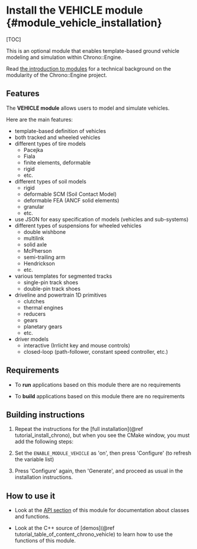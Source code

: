 Install the VEHICLE module   {#module_vehicle_installation}
===============================

[TOC]

This is an optional module that enables template-based ground vehicle 
modeling and simulation within Chrono::Engine.

Read [the introduction to modules](modularity.html) for a technical 
background on the modularity of the Chrono::Engine project.


## Features

The **VEHICLE module** allows users to model and simulate vehicles. 

Here are the main features:

- template-based definition of vehicles
- both tracked and wheeled vehicles
- different types of tire models
	- Pacejka
	- Fiala
	- finite elements, deformable
	- rigid
	- etc.
- different types of soil models
	- rigid
	- deformable SCM (Soil Contact Model)
	- deformable FEA (ANCF solid elements)
	- granular
	- etc.
- use JSON for easy specification of models (vehicles and sub-systems)
- different types of suspensions for wheeled vehicles
    - double wishbone
	- multilink
	- solid axle
	- McPherson
	- semi-trailing arm
	- Hendrickson
	- etc.
- various templates for segmented tracks
    - single-pin track shoes
    - double-pin track shoes
- driveline and powertrain 1D primitives
	- clutches
	- thermal engines
	- reducers
	- gears
	- planetary gears
	- etc.
- driver models
    - interactive (Irrlicht key and mouse controls)
    - closed-loop (path-follower, constant speed controller, etc.)


## Requirements

- To **run** applications based on this module there are no requirements

- To **build** applications based on this module there are no requirements


## Building instructions
   
1. Repeat the instructions for the [full installation](@ref tutorial_install_chrono), but when you see 
   the CMake window, you must add the following steps:
   
2. Set the `ENABLE_MODULE_VEHICLE` as 'on', then press 'Configure' (to refresh the variable list) 
	 
3. Press 'Configure' again, then 'Generate', and proceed as usual in the installation instructions.


## How to use it

- Look at the [API section](group__vehicle__module.html) of this module for documentation about classes and functions.

- Look at the C++ source of [demos](@ref tutorial_table_of_content_chrono_vehicle) to learn how to use the functions of this module.
